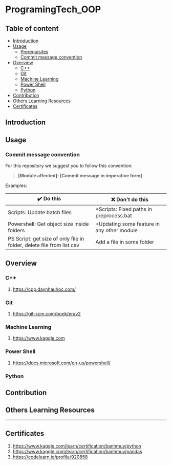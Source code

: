 **ProgramingTech_OOP**
======================================================================

## Table of content
  - [Introduction](#introduction)
  - [Usage](#usage)
    - [Prerequisites](#prerequisites)
    - [Commit message convention](#commit-message-convention)
  - [Overview](#overview)
    - [C++](#c)
    - [Git](#git)
    - [Machine Learning](#machine-learning)
    - [Power Shell](#power-shell)
    - [Python](#python)
  - [Contribution](#contribution)
  - [Others Learning Resources](#others-learning-resources)
  - [Certificates](#certificates)

## Introduction

## Usage

### Commit message convention

For this repository we suggest you to follow this convention:
> **[Module affected]: [Commit message in imperative form]**

 Examples:

| :heavy_check_mark: Do this                                            | :x: Don't do this                          |
| --------------------------------------------------------------------- | ------------------------------------------ |
| Scripts: Update batch files                                           | *Scripts: Fixed paths in preprocess.bat    |
| Powershell: Get object size inside folders                            | +Updating some feature in any other module |
| PS Script: get size of only file in folder, delete file from list csv | Add a file in some folder                  |

## Overview
### C++
1. https://cpp.daynhauhoc.com/
### Git
1. https://git-scm.com/book/en/v2
### Machine Learning
1. https://www.kaggle.com
### Power Shell
1. https://docs.microsoft.com/en-us/powershell/
### Python

## Contribution

## Others Learning Resources



------------------------------------------------------------------
## Certificates
1. https://www.kaggle.com/learn/certification/banhmuy/python
2. https://www.kaggle.com/learn/certification/banhmuy/pandas
3. https://codelearn.io/profile/920858
